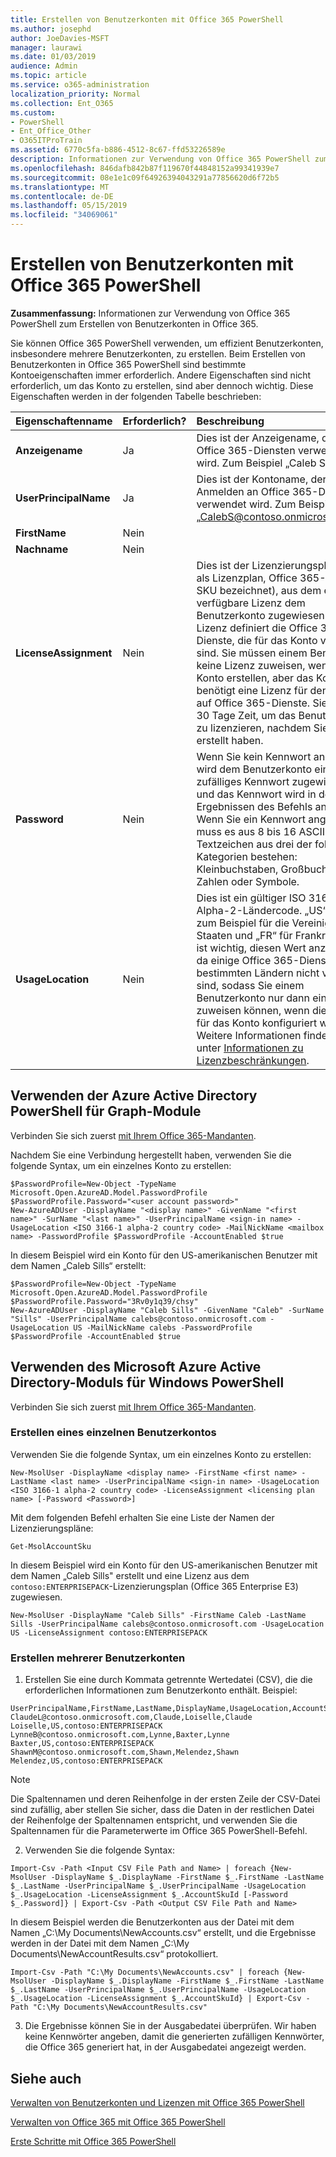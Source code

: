```yaml
---
title: Erstellen von Benutzerkonten mit Office 365 PowerShell
ms.author: josephd
author: JoeDavies-MSFT
manager: laurawi
ms.date: 01/03/2019
audience: Admin
ms.topic: article
ms.service: o365-administration
localization_priority: Normal
ms.collection: Ent_O365
ms.custom:
- PowerShell
- Ent_Office_Other
- O365ITProTrain
ms.assetid: 6770c5fa-b886-4512-8c67-ffd53226589e
description: Informationen zur Verwendung von Office 365 PowerShell zum Erstellen von Benutzerkonten in Office 365.
ms.openlocfilehash: 846dafb842b87f119670f44848152a99341939e7
ms.sourcegitcommit: 08e1e1c09f64926394043291a77856620d6f72b5
ms.translationtype: MT
ms.contentlocale: de-DE
ms.lasthandoff: 05/15/2019
ms.locfileid: "34069061"
---
```

# <a name="create-user-accounts-with-office-365-powershell"></a>Erstellen von Benutzerkonten mit Office 365 PowerShell

**Zusammenfassung:** Informationen zur Verwendung von Office 365 PowerShell zum Erstellen von Benutzerkonten in Office 365.
  
Sie können Office 365 PowerShell verwenden, um effizient Benutzerkonten, insbesondere mehrere Benutzerkonten, zu erstellen. Beim Erstellen von Benutzerkonten in Office 365 PowerShell sind bestimmte Kontoeigenschaften immer erforderlich. Andere Eigenschaften sind nicht erforderlich, um das Konto zu erstellen, sind aber dennoch wichtig. Diese Eigenschaften werden in der folgenden Tabelle beschrieben:
  
|**Eigenschaftenname**|**Erforderlich?**|**Beschreibung**|
|:-----|:-----|:-----|
|**Anzeigename** <br/> |Ja  <br/> |Dies ist der Anzeigename, der in Office 365-Diensten verwendet wird. Zum Beispiel „Caleb Sills".  <br/> |
|**UserPrincipalName** <br/> |Ja  <br/> |Dies ist der Kontoname, der zum Anmelden an Office 365-Diensten verwendet wird. Zum Beispiel „CalebS@contoso.onmicrosoft.com".  <br/> |
|**FirstName** <br/> |Nein  <br/> ||
|**Nachname** <br/> |Nein  <br/> ||
|**LicenseAssignment** <br/> |Nein  <br/> |Dies ist der Lizenzierungsplan (auch als Lizenzplan, Office 365-Plan oder SKU bezeichnet), aus dem eine verfügbare Lizenz dem Benutzerkonto zugewiesen wird. Die Lizenz definiert die Office 365-Dienste, die für das Konto verfügbar sind. Sie müssen einem Benutzer keine Lizenz zuweisen, wenn Sie das Konto erstellen, aber das Konto benötigt eine Lizenz für den Zugriff auf Office 365-Dienste. Sie haben 30 Tage Zeit, um das Benutzerkonto zu lizenzieren, nachdem Sie es erstellt haben. |
|**Password** <br/> |Nein  <br/> | Wenn Sie kein Kennwort angeben, wird dem Benutzerkonto ein zufälliges Kennwort zugewiesen, und das Kennwort wird in den Ergebnissen des Befehls angezeigt. Wenn Sie ein Kennwort angeben, muss es aus 8 bis 16 ASCII-Textzeichen aus drei der folgenden Kategorien bestehen: Kleinbuchstaben, Großbuchstaben, Zahlen oder Symbole. <br/> |
|**UsageLocation** <br/> |Nein  <br/> |Dies ist ein gültiger ISO 3166-1-Alpha-2-Ländercode. „US“ steht zum Beispiel für die Vereinigten Staaten und „FR“ für Frankreich. Es ist wichtig, diesen Wert anzugeben, da einige Office 365-Dienste in bestimmten Ländern nicht verfügbar sind, sodass Sie einem Benutzerkonto nur dann eine Lizenz zuweisen können, wenn dieser Wert für das Konto konfiguriert wurde. Weitere Informationen finden Sie unter [Informationen zu Lizenzbeschränkungen](https://go.microsoft.com/fwlink/p/?LinkId=691730).<br/> |
   

## <a name="use-the-azure-active-directory-powershell-for-graph-module"></a>Verwenden der Azure Active Directory PowerShell für Graph-Module

Verbinden Sie sich zuerst [mit Ihrem Office 365-Mandanten](connect-to-office-365-powershell.md#connect-with-the-azure-active-directory-powershell-for-graph-module).

Nachdem Sie eine Verbindung hergestellt haben, verwenden Sie die folgende Syntax, um ein einzelnes Konto zu erstellen:
  
```
$PasswordProfile=New-Object -TypeName Microsoft.Open.AzureAD.Model.PasswordProfile
$PasswordProfile.Password="<user account password>"
New-AzureADUser -DisplayName "<display name>" -GivenName "<first name>" -SurName "<last name>" -UserPrincipalName <sign-in name> -UsageLocation <ISO 3166-1 alpha-2 country code> -MailNickName <mailbox name> -PasswordProfile $PasswordProfile -AccountEnabled $true
```

In diesem Beispiel wird ein Konto für den US-amerikanischen Benutzer mit dem Namen „Caleb Sills“ erstellt:
  
```
$PasswordProfile=New-Object -TypeName Microsoft.Open.AzureAD.Model.PasswordProfile
$PasswordProfile.Password="3Rv0y1q39/chsy"
New-AzureADUser -DisplayName "Caleb Sills" -GivenName "Caleb" -SurName "Sills" -UserPrincipalName calebs@contoso.onmicrosoft.com -UsageLocation US -MailNickName calebs -PasswordProfile $PasswordProfile -AccountEnabled $true
```

## <a name="use-the-microsoft-azure-active-directory-module-for-windows-powershell"></a>Verwenden des Microsoft Azure Active Directory-Moduls für Windows PowerShell

Verbinden Sie sich zuerst [mit Ihrem Office 365-Mandanten](connect-to-office-365-powershell.md#connect-with-the-microsoft-azure-active-directory-module-for-windows-powershell).

### <a name="create-an-individual-user-account"></a>Erstellen eines einzelnen Benutzerkontos

Verwenden Sie die folgende Syntax, um ein einzelnes Konto zu erstellen:
  
```
New-MsolUser -DisplayName <display name> -FirstName <first name> -LastName <last name> -UserPrincipalName <sign-in name> -UsageLocation <ISO 3166-1 alpha-2 country code> -LicenseAssignment <licensing plan name> [-Password <Password>]
```

Mit dem folgenden Befehl erhalten Sie eine Liste der Namen der Lizenzierungspläne:

````
Get-MsolAccountSku
````

In diesem Beispiel wird ein Konto für den US-amerikanischen Benutzer mit dem Namen „Caleb Sills" erstellt und eine Lizenz aus dem `contoso:ENTERPRISEPACK`-Lizenzierungsplan (Office 365 Enterprise E3) zugewiesen.
  
```
New-MsolUser -DisplayName "Caleb Sills" -FirstName Caleb -LastName Sills -UserPrincipalName calebs@contoso.onmicrosoft.com -UsageLocation US -LicenseAssignment contoso:ENTERPRISEPACK
```

### <a name="create-multiple-user-accounts"></a>Erstellen mehrerer Benutzerkonten

1. Erstellen Sie eine durch Kommata getrennte Wertedatei (CSV), die die erforderlichen Informationen zum Benutzerkonto enthält. Beispiel:
    
  ```
  UserPrincipalName,FirstName,LastName,DisplayName,UsageLocation,AccountSkuId
  ClaudeL@contoso.onmicrosoft.com,Claude,Loiselle,Claude Loiselle,US,contoso:ENTERPRISEPACK
  LynneB@contoso.onmicrosoft.com,Lynne,Baxter,Lynne Baxter,US,contoso:ENTERPRISEPACK
  ShawnM@contoso.onmicrosoft.com,Shawn,Melendez,Shawn Melendez,US,contoso:ENTERPRISEPACK
  ```

 > [!NOTE]
>Die Spaltennamen und deren Reihenfolge in der ersten Zeile der CSV-Datei sind zufällig, aber stellen Sie sicher, dass die Daten in der restlichen Datei der Reihenfolge der Spaltennamen entspricht, und verwenden Sie die Spaltennamen für die Parameterwerte im Office 365 PowerShell-Befehl.
    
2. Verwenden Sie die folgende Syntax:
    
  ```
  Import-Csv -Path <Input CSV File Path and Name> | foreach {New-MsolUser -DisplayName $_.DisplayName -FirstName $_.FirstName -LastName $_.LastName -UserPrincipalName $_.UserPrincipalName -UsageLocation $_.UsageLocation -LicenseAssignment $_.AccountSkuId [-Password $_.Password]} | Export-Csv -Path <Output CSV File Path and Name>
  ```

In diesem Beispiel werden die Benutzerkonten aus der Datei mit dem Namen „C:\My Documents\NewAccounts.csv“ erstellt, und die Ergebnisse werden in der Datei mit dem Namen „C:\My Documents\NewAccountResults.csv“ protokolliert.
    
  ```
  Import-Csv -Path "C:\My Documents\NewAccounts.csv" | foreach {New-MsolUser -DisplayName $_.DisplayName -FirstName $_.FirstName -LastName $_.LastName -UserPrincipalName $_.UserPrincipalName -UsageLocation $_.UsageLocation -LicenseAssignment $_.AccountSkuId} | Export-Csv -Path "C:\My Documents\NewAccountResults.csv"
  ```

3. Die Ergebnisse können Sie in der Ausgabedatei überprüfen. Wir haben keine Kennwörter angeben, damit die generierten zufälligen Kennwörter, die Office 365 generiert hat, in der Ausgabedatei angezeigt werden.
    
## <a name="see-also"></a>Siehe auch

[Verwalten von Benutzerkonten und Lizenzen mit Office 365 PowerShell](manage-user-accounts-and-licenses-with-office-365-powershell.md)
  
[Verwalten von Office 365 mit Office 365 PowerShell](manage-office-365-with-office-365-powershell.md)
  
[Erste Schritte mit Office 365 PowerShell](getting-started-with-office-365-powershell.md)
